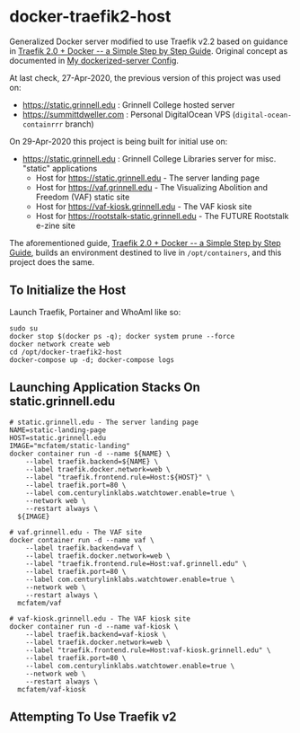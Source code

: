 # docker-traefik2-host

Generalized Docker server modified to use Traefik v2.2 based on guidance in [Traefik 2.0 + Docker -- a Simple Step by Step Guide](https://medium.com/@containeroo/traefik-2-0-docker-a-simple-step-by-step-guide-e0be0c17cfa5). Original concept as documented in [My dockerized-server Config](https://dlad.summittdweller.com/en/posts/042-my-dockerized-server-config/).

At last check, 27-Apr-2020, the previous version of this project was used on:

  - https://static.grinnell.edu  : Grinnell College hosted server
  - https://summittdweller.com   : Personal DigitalOcean VPS (`digital-ocean-containrrr` branch)

On 29-Apr-2020 this project is being built for initial use on:

  - https://static.grinnell.edu : Grinnell College Libraries server for misc. "static" applications
    - Host for https://static.grinnell.edu - The server landing page
    - Host for https://vaf.grinnell.edu - The Visualizing Abolition and Freedom (VAF) static site
    - Host for https://vaf-kiosk.grinnell.edu - The VAF kiosk site
    - Host for https://rootstalk-static.grinnell.edu - The FUTURE Rootstalk e-zine site

The aforementioned guide, [Traefik 2.0 + Docker -- a Simple Step by Step Guide](https://medium.com/@containeroo/traefik-2-0-docker-a-simple-step-by-step-guide-e0be0c17cfa5), builds an environment destined to live in `/opt/containers`, and this project does the same.


## To Initialize the Host

Launch Traefik, Portainer and WhoAmI like so:

```
sudo su
docker stop $(docker ps -q); docker system prune --force
docker network create web
cd /opt/docker-traefik2-host
docker-compose up -d; docker-compose logs
```

##  Launching Application Stacks On static.grinnell.edu

```
# static.grinnell.edu - The server landing page
NAME=static-landing-page
HOST=static.grinnell.edu
IMAGE="mcfatem/static-landing"
docker container run -d --name ${NAME} \
    --label traefik.backend=${NAME} \
    --label traefik.docker.network=web \
    --label "traefik.frontend.rule=Host:${HOST}" \
    --label traefik.port=80 \
    --label com.centurylinklabs.watchtower.enable=true \
    --network web \
    --restart always \
  ${IMAGE}

# vaf.grinnell.edu - The VAF site
docker container run -d --name vaf \
    --label traefik.backend=vaf \
    --label traefik.docker.network=web \
    --label "traefik.frontend.rule=Host:vaf.grinnell.edu" \
    --label traefik.port=80 \
    --label com.centurylinklabs.watchtower.enable=true \
    --network web \
    --restart always \
  mcfatem/vaf

# vaf-kiosk.grinnell.edu - The VAF kiosk site
docker container run -d --name vaf-kiosk \
    --label traefik.backend=vaf-kiosk \
    --label traefik.docker.network=web \
    --label "traefik.frontend.rule=Host:vaf-kiosk.grinnell.edu" \
    --label traefik.port=80 \
    --label com.centurylinklabs.watchtower.enable=true \
    --network web \
    --restart always \
  mcfatem/vaf-kiosk
```

## Attempting To Use Traefik v2

